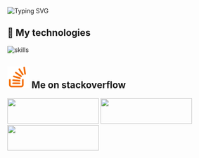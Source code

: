 
![Typing SVG](https://readme-typing-svg.demolab.com/?lines=🧑🏻‍💻+Hi+there!+Thank+you+for+visiting;Hope+we+can+work+together+☕;)


## 🔧 My technologies

![skills](https://skillicons.dev/icons?i=py,pytorch,stackoverflow,docker,kubernetes,md,git,bash,gitlab,grafana,linux,postgres,sqlite,prometheus&theme=light)



## ![](images/stack_logo.png) Me on stackoverflow

<a href="https://ru.stackoverflow.com/users/471327/andrew"><img src="https://ru.stackoverflow.com/users/flair/471327.png?theme=dark" width="208" height="58"></a> <a href="https://stackoverflow.com/users/12814459/andrew"><img src="https://stackoverflow.com/users/flair/12814459.png?theme=dark" width="208" height="58"></a> <a href="https://datascience.stackexchange.com/users/127950/andrew"><img src="https://datascience.stackexchange.com/users/flair/127950.png?theme=dark" width="208" height="58" ></a> 


<!--
**versus666jzx/versus666jzx** is a ✨ _special_ ✨ repository because its `README.md` (this file) appears on your GitHub profile.

Here are some ideas to get you started:


- 🔭 I’m currently working on ...
- 🌱 I’m currently learning ...
- 👯 I’m looking to collaborate on ...
- 🤔 I’m looking for help with ...
- 💬 Ask me about ...
- 📫 How to reach me: ...
- 😄 Pronouns: ...
- ⚡ Fun fact: ...
-->

